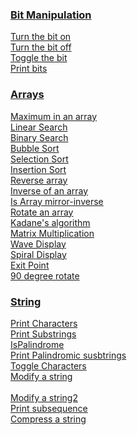 ### [Bit Manipulation]()
   [Turn the bit on]()<br />
   [Turn the bit off]()<br />
   [Toggle the bit]()<br />
   [Print bits]()<br />

### [Arrays](https://github.com/Sandip75/Programming-in-Java/tree/master/coreJava/arrays)
   [Maximum in an array](https://github.com/Sandip75/Programming-in-Java/blob/master/coreJava/arrays/MaximumInArray.java)<br />
   [Linear Search](https://github.com/Sandip75/Programming-in-Java/blob/master/coreJava/arrays/LinearSearch.java)<br />
   [Binary Search](https://github.com/Sandip75/Programming-in-Java/blob/master/coreJava/arrays/BinarySearch.java)<br />
   [Bubble Sort](https://github.com/Sandip75/Programming-in-Java/blob/master/coreJava/arrays/BubbleSort.java)<br />
   [Selection Sort](https://github.com/Sandip75/Programming-in-Java/blob/master/coreJava/arrays/SelectionSort.java)<br />
   [Insertion Sort](https://github.com/Sandip75/Programming-in-Java/blob/master/coreJava/arrays/InsertionSort.java)<br />
   [Reverse array](https://github.com/Sandip75/Programming-in-Java/blob/master/coreJava/arrays/ReverseArray.java)<br />
   [Inverse of an array](https://github.com/Sandip75/Programming-in-Java/blob/master/coreJava/arrays/InverseArray.java)<br />
   [Is Array mirror-inverse](https://github.com/Sandip75/Programming-in-Java/blob/master/coreJava/arrays/IsArrayMirrorInverse.java)<br />
   [Rotate an array](https://github.com/Sandip75/Programming-in-Java/blob/master/coreJava/arrays/RotateAnArray.java)<br />
   [Kadane's algorithm](https://github.com/Sandip75/Programming-in-Java/blob/master/coreJava/arrays/KadanesAlgorithm.java)<br />
   [Matrix Multiplication](https://github.com/Sandip75/Programming-in-Java/blob/master/coreJava/arrays/MatrixMultiplication.java)<br />
   [Wave Display](https://github.com/Sandip75/Programming-in-Java/blob/master/coreJava/arrays/WaveDisplay.java)<br />
   [Spiral Display](https://github.com/Sandip75/Programming-in-Java/blob/master/coreJava/arrays/SprialDisplay.java)<br />
   [Exit Point]()<br />
   [90 degree rotate]()<br />

### [String](https://github.com/Sandip75/Programming-in-Java/tree/master/coreJava/string)<br />
   [Print Characters](https://github.com/Sandip75/Programming-in-Java/blob/master/coreJava/string/PrintCharacter.java)<br />
   [Print Substrings](https://github.com/Sandip75/Programming-in-Java/blob/master/coreJava/string/PrintSubstring.java)<br />
   [IsPalindrome](https://github.com/Sandip75/Programming-in-Java/blob/master/coreJava/string/IsPalindrome.java)<br />
   [Print Palindromic susbtrings](https://github.com/Sandip75/Programming-in-Java/blob/master/coreJava/string/PrintPalindromeSubstring.java)<br />
   [Toggle Characters](https://github.com/Sandip75/Programming-in-Java/blob/master/coreJava/string/ToggleCharacters.java)<br />
   [Modify a string](https://github.com/Sandip75/Programming-in-Java/blob/master/coreJava/string/ModifyString.java)<br /><br />
   [Modify a string2](https://github.com/Sandip75/Programming-in-Java/blob/master/coreJava/string/ModifyEvenPandOddM.java)<br />
   [Print subsequence]()<br />
   [Compress a string]()<br />
   
